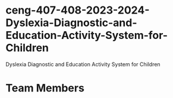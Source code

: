 # ceng-407-408-2023-2024-Dyslexia-Diagnostic-and-Education-Activity-System-for-Children
Dyslexia Diagnostic and Education Activity System for Children
# Team Members
